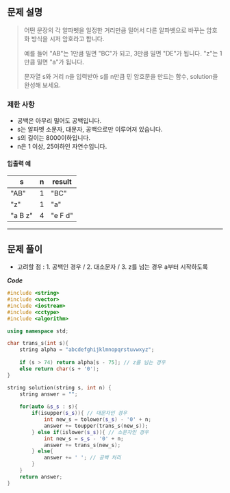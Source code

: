 ## 문제 설명

> 어떤 문장의 각 알파벳을 일정한 거리만큼 밀어서 다른 알파벳으로 바꾸는 암호화 방식을 시저 암호라고 합니다.
> 
> 예를 들어 "AB"는 1만큼 밀면 "BC"가 되고, 3만큼 밀면 "DE"가 됩니다. "z"는 1만큼 밀면 "a"가 됩니다.
> 
> 문자열 s와 거리 n을 입력받아 s를 n만큼 민 암호문을 만드는 함수, solution을 완성해 보세요.

### 제한 사항
- 공백은 아무리 밀어도 공백입니다.
- s는 알파벳 소문자, 대문자, 공백으로만 이루어져 있습니다.
- s의 길이는 8000이하입니다.
- n은 1 이상, 25이하인 자연수입니다.


#### 입출력 예

|s|n|result|
|---|---|---|
|"AB"|1|"BC"|
|"z"|1|"a"|
|"a B z"|4|"e F d"|

---
## 문제 풀이
- 고려할 점 : 1. 공백인 경우 / 2. 대소문자 / 3. z를 넘는 경우 a부터 시작하도록

***Code***
``` c++
#include <string>
#include <vector>
#include <iostream>
#include <cctype>
#include <algorithm>

using namespace std;

char trans_s(int s){
    string alpha = "abcdefghijklmnopqrstuvwxyz";
    
    if (s > 74) return alpha[s - 75]; // z를 넘는 경우
    else return char(s + '0');
}

string solution(string s, int n) {
    string answer = "";
    
    for(auto &s_s : s){
        if(isupper(s_s)){ // 대문자인 경우
            int new_s = tolower(s_s) - '0' + n;
            answer += toupper(trans_s(new_s));
        } else if(islower(s_s)){ // 소문자인 경우
            int new_s = s_s - '0' + n;
            answer += trans_s(new_s);
        } else{
            answer += ' '; // 공백 처리
        }
    }
    return answer;
}

```
